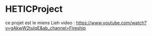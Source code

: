 # HETICProject
ce projet est le miens 
Lieh video : https://www.youtube.com/watch?v=gAkwW2tuIqE&ab_channel=Fireship
